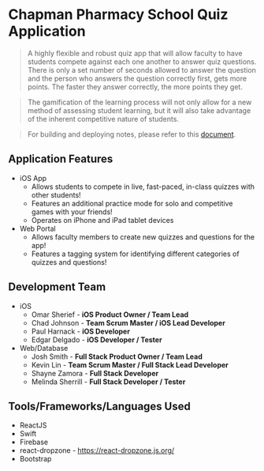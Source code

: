# Chapman Pharmacy School Quiz Application

> A highly flexible and robust quiz app that will allow faculty to have students compete against each one another to answer quiz questions. There is only a set number of seconds allowed to answer the question and the person who answers the question correctly first, gets more points. The faster they answer correctly, the more points they get.

> The gamification of the learning process will not only allow for a new method of assessing student learning, but it will also take advantage of the inherent competitive nature of students.

> For building and deploying notes, please refer to this [document](https://github.com/ChapmanCPSC/SE-498-Backend/tree/master/tests).

## Application Features
* iOS App
  * Allows students to compete in live, fast-paced, in-class quizzes with other students!
  * Features an additional practice mode for solo and competitive games with your friends!
  * Operates on iPhone and iPad tablet devices
* Web Portal
  * Allows faculty members to create new quizzes and questions for the app!
  * Features a tagging system for identifying different categories of quizzes and questions!
  
## Development Team
* iOS
  * Omar Sherief - **iOS Product Owner / Team Lead**
  * Chad Johnson - **Team Scrum Master / iOS Lead Developer**
  * Paul Harnack - **iOS Developer**
  * Edgar Delgado - **iOS Developer / Tester**
* Web/Database
  * Josh Smith - **Full Stack Product Owner / Team Lead**
  * Kevin Lin - **Team Scrum Master / Full Stack Lead Developer**
  * Shayne Zamora - **Full Stack Developer**
  * Melinda Sherrill - **Full Stack Developer / Tester**
  
## Tools/Frameworks/Languages Used 
* ReactJS
* Swift
* Firebase
* react-dropzone - https://react-dropzone.js.org/
* Bootstrap
